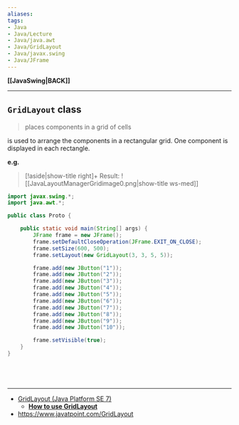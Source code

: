 ```yaml
---
aliases:
tags:
- Java
- Java/Lecture
- Java/java.awt
- Java/GridLayout
- Java/javax.swing
- Java/JFrame
---
```

**[[JavaSwing|BACK]]**

---
## `GridLayout` class
> places components in a grid of cells

is used to arrange the components in a rectangular grid. One component is displayed in each rectangle.

**e.g.**
>[!aside|show-title right]+ Result:
> ![[JavaLayoutManagerGridimage0.png|show-title ws-med]]

```java
import javax.swing.*;
import java.awt.*;

public class Proto {

    public static void main(String[] args) {
        JFrame frame = new JFrame();
        frame.setDefaultCloseOperation(JFrame.EXIT_ON_CLOSE);
        frame.setSize(600, 500);
        frame.setLayout(new GridLayout(3, 3, 5, 5));

        frame.add(new JButton("1"));
        frame.add(new JButton("2"));
        frame.add(new JButton("3"));
        frame.add(new JButton("4"));
        frame.add(new JButton("5"));
        frame.add(new JButton("6"));
        frame.add(new JButton("7"));
        frame.add(new JButton("8"));
        frame.add(new JButton("9"));
        frame.add(new JButton("10"));

        frame.setVisible(true);
    }
}
```

<br>

# 
---
- [GridLayout (Java Platform SE 7)](https://docs.oracle.com/javase/7/docs/api/java/awt/GridLayout.html#:~:text=The%20GridLayout%20class%20is%20a,is%20placed%20in%20each%20rectangle.)
	- [**How to use GridLayout**](https://docs.oracle.com/javase/tutorial/uiswing/layout/grid.html)
- https://www.javatpoint.com/GridLayout